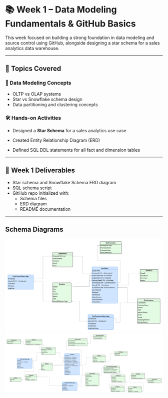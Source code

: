 # 📚 Week 1 – Data Modeling Fundamentals & GitHub Basics

This week focused on building a strong foundation in data modeling and source control using GitHub, alongside designing a star schema for a sales analytics data warehouse.

---

## 🧠 Topics Covered

### 🔄 Data Modeling Concepts

- OLTP vs OLAP systems
- Star vs Snowflake schema design
- Data partitioning and clustering concepts

### 🛠️ Hands-on Activities

- Designed a **Star Schema** for a sales analytics use case

- Created Entity Relationship Diagram (ERD)
- Defined SQL DDL statements for all fact and dimension tables

---

## 📁 Week 1 Deliverables

- Star schema and Snowflake Schema ERD diagram
- SQL schema script
- GitHub repo initialized with:
  - Schema files
  - ERD diagram
  - README documentation

---

## Schema Diagrams

![](SchemaDiagram/StarSchema.png)
![](SchemaDiagram/SnowflakeSchema.png)
